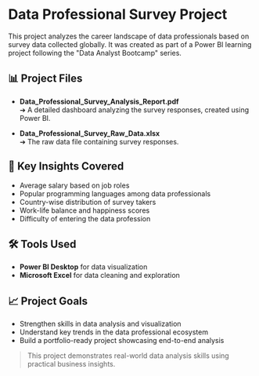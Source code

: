 # Data Professional Survey Project

This project analyzes the career landscape of data professionals based on survey data collected globally. It was created as part of a Power BI learning project following the "Data Analyst Bootcamp" series.

## 📊 Project Files

- **Data_Professional_Survey_Analysis_Report.pdf**  
  ➔ A detailed dashboard analyzing the survey responses, created using Power BI.
  
- **Data_Professional_Survey_Raw_Data.xlsx**  
  ➔ The raw data file containing survey responses.

## 🧠 Key Insights Covered

- Average salary based on job roles
- Popular programming languages among data professionals
- Country-wise distribution of survey takers
- Work-life balance and happiness scores
- Difficulty of entering the data profession

## 🛠️ Tools Used

- **Power BI Desktop** for data visualization
- **Microsoft Excel** for data cleaning and exploration

## 📈 Project Goals

- Strengthen skills in data analysis and visualization
- Understand key trends in the data professional ecosystem
- Build a portfolio-ready project showcasing end-to-end analysis

> This project demonstrates real-world data analysis skills using practical business insights.
